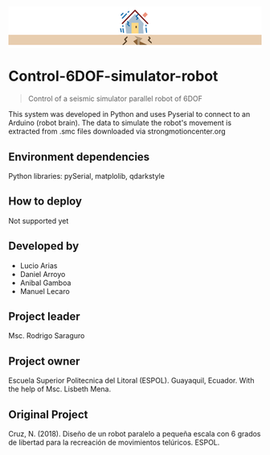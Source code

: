 <img src="resources/header.png" align="center" />

# Control-6DOF-simulator-robot
> Control of a seismic simulator parallel robot of 6DOF 

This system was developed in Python and uses Pyserial to connect to an Arduino (robot brain). The data to simulate the robot's movement is extracted from .smc files downloaded via strongmotioncenter.org

## Environment dependencies
Python libraries: pySerial, matplolib, qdarkstyle

## How to deploy
Not supported yet

## Developed by
- Lucio Arias
- Daniel Arroyo
- Anibal Gamboa
- Manuel Lecaro

## Project leader
Msc. Rodrigo Saraguro

## Project owner
Escuela Superior Politecnica del Litoral (ESPOL). Guayaquil, Ecuador.
With the help of Msc. Lisbeth Mena.

## Original Project
Cruz, N. (2018). Diseño de un robot paralelo a pequeña escala con 6 grados de libertad para la recreación de movimientos telúricos. ESPOL.
